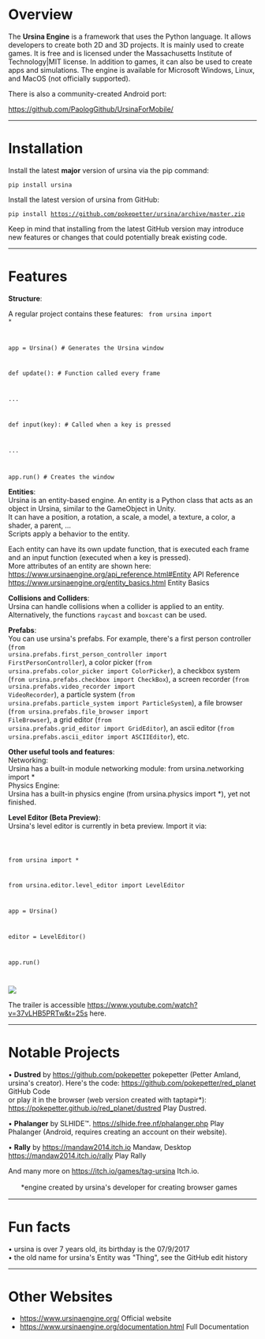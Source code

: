 # Overview

The **Ursina Engine** is a framework that uses the Python language. It allows developers to create both 2D and 3D projects. It is mainly used to create games. It is free and is licensed under the Massachusetts Institute of Technology|MIT license. In addition to games, it can also be used to create apps and simulations. The engine is available for Microsoft Windows, Linux, and MacOS (not officially supported).

There is also a community-created Android port:

https://github.com/PaologGithub/UrsinaForMobile/

----

# Installation

Install the latest **major** version of ursina via the pip command:

<code>pip install ursina</code>

Install the latest version of ursina from GitHub:

<code>pip install https://github.com/pokepetter/ursina/archive/master.zip</code>

Keep in mind that installing from the latest GitHub version may introduce new features or changes that could potentially break existing code.

----
# Features

**Structure**:

A regular project contains these features: 
<code>
from ursina import *

app = Ursina() #‎ Generates the Ursina window 

def update(): #‎ Function called every frame

   ... 

def input(key): #‎ Called when a key is pressed

   ...

app.run() #‎ Creates the window 
</code>

**Entities**:<br>Ursina is an entity-based engine. An entity is a Python class that acts as an object in Ursina, similar to the GameObject in Unity.<br>It can have a position, a rotation, a scale, a model, a texture, a color, a shader, a parent, ...<br>Scripts apply a behavior to the entity.

Each entity can have its own update function, that is executed each frame and an input function (executed when a key is pressed).<br>More attributes of an entity are shown here: https://www.ursinaengine.org/api_reference.html#Entity API Reference https://www.ursinaengine.org/entity_basics.html Entity Basics<br>

**Collisions and Colliders**:<br>Ursina can handle collisions when a collider is applied to an entity.<br>Alternatively, the functions <code>raycast</code> and <code>boxcast</code> can be used.<br />

**Prefabs**:<br>You can use ursina's prefabs. For example, there's a first person controller (<code>from ursina.prefabs.first_person_controller import FirstPersonController</code>), a color picker (<code>from ursina.prefabs.color_picker import ColorPicker</code>), a checkbox system (<code>from ursina.prefabs.checkbox import CheckBox</code>), a screen recorder (<code>from ursina.prefabs.video_recorder import VideoRecorder</code>), a particle system (<code>from ursina.prefabs.particle_system import ParticleSystem</code>), a file browser (<code>from ursina.prefabs.file_browser import FileBrowser</code>), a grid editor (<code>from ursina.prefabs.grid_editor import GridEditor</code>), an ascii editor (<code>from ursina.prefabs.ascii_editor import ASCIIEditor</code>), etc.

**Other useful tools and features**:<br>Networking:<br>Ursina has a built-in module networking module: from ursina.networking import *<br>Physics Engine:<br>Ursina has a built-in physics engine (from ursina.physics import *), yet not finished.<br>

**Level Editor (Beta Preview)**:<br>Ursina's level editor is currently in beta preview. Import it via:

<code>

from ursina import *

from ursina.editor.level_editor import LevelEditor

app = Ursina()

editor = LevelEditor()

app.run()

</code>

![](https://upload.wikimedia.org/wikipedia/commons/b/bd/Ursina_level_editor_screenshot.png) 

The trailer is accessible https://www.youtube.com/watch?v=37vLHB5PRTw&t=25s here. 

----

# Notable Projects

• **Dustred** by https://github.com/pokepetter pokepetter (Petter Amland, ursina's creator). Here's the code: https://github.com/pokepetter/red_planet GitHub Code<br /> or play it in the browser (web version created with taptapir*): https://pokepetter.github.io/red_planet/dustred Play Dustred.

• **Phalanger** by SLHIDE™. https://slhide.free.nf/phalanger.php Play Phalanger (Android, requires creating an account on their website).

• **Rally** by https://mandaw2014.itch.io Mandaw, Desktop https://mandaw2014.itch.io/rally Play Rally

And many more on https://itch.io/games/tag-ursina Itch.io.

ㅤㅤ*engine created by ursina's developer for creating browser games

----

# Fun facts

• ursina is over 7 years old, its birthday is the 07/9/2017<br>
• the old name for ursina's Entity was "Thing", see the GitHub edit history

----

# Other Websites
* https://www.ursinaengine.org/ Official website
* https://www.ursinaengine.org/documentation.html Full Documentation
